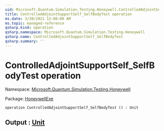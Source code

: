```yaml
---
uid: Microsoft.Quantum.Simulation.Testing.Honeywell.ControlledAdjointSupportSelf_SelfBodyTest
title: ControlledAdjointSupportSelf_SelfBodyTest operation
ms.date: 3/30/2021 12:00:00 AM
ms.topic: managed-reference
qsharp.kind: operation
qsharp.namespace: Microsoft.Quantum.Simulation.Testing.Honeywell
qsharp.name: ControlledAdjointSupportSelf_SelfBodyTest
qsharp.summary: ''
---
```


# ControlledAdjointSupportSelf_SelfBodyTest operation

Namespace: [Microsoft.Quantum.Simulation.Testing.Honeywell](xref:Microsoft.Quantum.Simulation.Testing.Honeywell)

Package: [HoneywellExe](https://nuget.org/packages/HoneywellExe)




```qsharp
operation ControlledAdjointSupportSelf_SelfBodyTest () : Unit
```


## Output : [Unit](xref:microsoft.quantum.lang-ref.unit)

